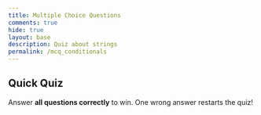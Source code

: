 ```yaml
---
title: Multiple Choice Questions
comments: true
hide: true
layout: base
description: Quiz about strings
permalink: /mcq_conditionals
---
```


## Quick Quiz  
Answer **all questions correctly** to win. One wrong answer restarts the quiz!

<div id="quiz"></div>

<script>
const questions = [
  { q: "What would the data type be for 'hello'?",
    opts: ["Boolean", "String", "Integer", "array"], correct: 1 }, 
  { q: "What are strings in coding?",
    opts: ["A data type","A piece of yarn","Addition","Multiplication"], correct: 0 },  
  { q: "In Pyhton, what will print(name[-1]) return?",
    opts: ["First letter","Middle letters", "Last letter", "Nothing"], correct: 2 },                              
  { q: "In Python, what operation will join strings?",
    opts: ["-", "/", "*", "+"], correct: 3 },
  { q: "In JavaScript, what command do you use to join strings",
    opts: ["concat", "substring", "len", "All of the above"], correct: 0 },
  { q: "In JavaScript, what will: let fullName = 'Ethan';   let first = fullName.substring(1,3) return?",
    opts: ["th", "ethan", "Ethan", "than"], correct: 0 },
  { q: "Can numbers be inside of strings: let x = '123'?, choose best option",
    opts: ["Yes", "No", "I don't know", "Yes, but it cannot do math"], correct: 3 }
    
];


let current = 0;
function loadQuestion() {
  const q = questions[current];
  const letters = ["A","B","C","D"]; // add labels
  document.getElementById("quiz").innerHTML = `
    <h4>${q.q}</h4>
    ${q.opts.map((opt,i)=>
      `<button onclick="checkAnswer(${i})">
         ${letters[i] || ""}. ${opt}
       </button>`
    ).join("<br>")}
    <p>Question ${current+1} of ${questions.length}</p>
  `;
}

function checkAnswer(choice) {
  if (choice === questions[current].correct) {
    current++;
    if (current < questions.length) {
      loadQuestion();
    } else {
      document.getElementById("quiz").innerHTML =
        `<h3>Perfect! You answered all ${questions.length} correctly!</h3>`;
    }
  } else {
    alert("Wrong! Starting over…");
    current = 0;
    loadQuestion();
  }
}

loadQuestion();
</script>
